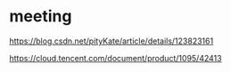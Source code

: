# meeting
https://blog.csdn.net/pityKate/article/details/123823161

https://cloud.tencent.com/document/product/1095/42413